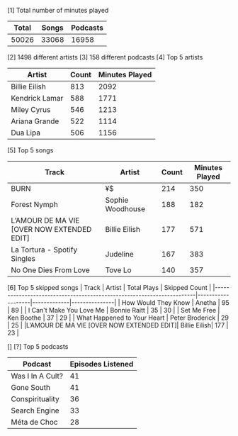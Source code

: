 [1] Total number of minutes played

|Total|Songs|Podcasts|
|-----|-----|--------|
|50026|33068|	16958  |

[2] 1498 different artists
[3] 158 different podcasts
[4] Top 5 artists

| Artist        |Count|Minutes Played|
|---------------|-----|--------------|
| Billie Eilish |813  |2092          |
| Kendrick Lamar|588  |1771          |
| Miley Cyrus   |546  |1213          |
| Ariana Grande |522  |1114          |
| Dua Lipa      |506  |1156          |

[5] Top 5 songs

| Track                                     | Artist             | Count | Minutes Played |
|-------------------------------------------|--------------------|-------|----------------|
| BURN                                      | ¥$                 | 214   | 350            |
| Forest Nymph                              | Sophie Woodhouse   | 188   | 182            |
| L’AMOUR DE MA VIE [OVER NOW EXTENDED EDIT]| Billie Eilish      | 177   | 571            |
| La Tortura - Spotify Singles              | Judeline           | 167   | 383            |
| No One Dies From Love                     | Tove Lo            | 140   | 357            |

[6] Top 5 skipped songs
| Track                                                    | Artist     | Total Plays | Skipped Count |
|-----------------------------------------------------------------------|-------------------|-------------|---------------|
| How Would They Know                                                    | Anetha            | 95          | 89            |
| I Can't Make You Love Me                                               | Bonnie Raitt      | 35          | 30            |
| Set Me Free                                                            | Ken Boothe        | 37          | 29            |
| What Happened to Your Heart | Peter Broderick           | 29          | 25            |
|L’AMOUR DE MA VIE [OVER NOW EXTENDED EDIT]| Billie Eilish| 177         | 23            |

[] 
[?] Top 5 podcasts

| Podcast         | Episodes Listened |
|-----------------|-------------------|
| Was I In A Cult?| 41                |
| Gone South      | 41                |
| Conspirituality | 36                |
| Search Engine   | 33                |
| Méta de Choc    | 28                |

